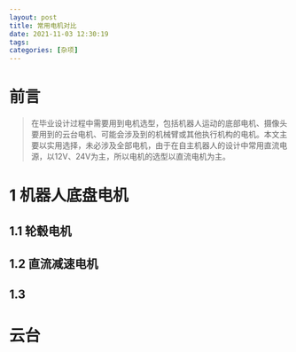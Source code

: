 ```yaml
---
layout: post
title: 常用电机对比
date: 2021-11-03 12:30:19
tags:
categories: [杂项]
---
```

# 前言
> 在毕业设计过程中需要用到电机选型，包括机器人运动的底部电机、摄像头要用到的云台电机、可能会涉及到的机械臂或其他执行机构的电机。本文主要以实用选择，未必涉及全部电机，由于在自主机器人的设计中常用直流电源，以12V、24V为主，所以电机的选型以直流电机为主。

# 1 机器人底盘电机

## 1.1 轮毂电机
## 1.2 直流减速电机
## 1.3 


# 云台

